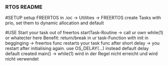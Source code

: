 ### RTOS README

#SETUP
setup FREERTOS in .ioc -> Utilities -> FREERTOS
create Tasks with prio, set them to dynamic allocation and default

#USE
Start your task out of freertos startTask-Routine -> call ur own while(1) or whatecter here
Benefit: return/break in ur task-Function with init in begginging -> freertos func restarts your task func after short delay
		-> you restart after initialising again. 
use OS_DELAY(...) instead default delay
default created main() -> while(1) wird in der Regel nicht erreicht und wird nicht verwendet